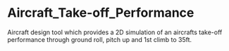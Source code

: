 # Aircraft_Take-off_Performance
Aircraft design tool which provides a 2D simulation of an aircrafts take-off performance through ground roll, pitch up and 1st climb to 35ft.
